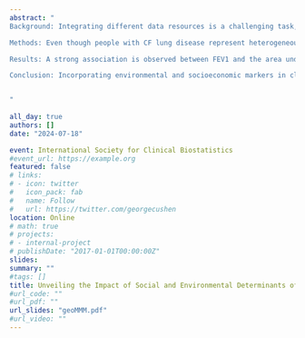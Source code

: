 ```yaml
---
abstract: "
Background: Integrating different data resources is a challenging task, but it provides a more comprehensive view of the patient information that could improve healthcare decision-making compared to relying solely on electronic health records. For example, in Cystic Fibrosis (CF), which is a genetic disorder mainly affecting the lungs, biomarkers that track lung function decline serve as important predictors for assessing disease progression and predicting hospitalization, transplantation, and mortality outcomes. It has been shown that including data sources incorporating location-specific social and environmental determinants significantly improves the accuracy of disease progression prognostication, particularly in characterizing lung function decline.

Methods: Even though people with CF lung disease represent heterogeneous socioeconomic groups from different geographic regions, lung function decline could differ in these groups. To explore these disparities in the progression of lung disease, we integrate patient registry data from the US Cystic Fibrosis Foundation with information on social and environmental health. In particular, we focus on the relation between lung function, measured as forced expiratory volume in 1 s of % predicted (FEV1) and the community deprivation index, a marker derived from six variables of the American Community Survey. Given that both outcomes are time-dependent, our methodology is built upon an extension of multivariate mixed-effects models. This approach is designed to model multiple longitudinal outcomes, incorporating varied functional forms to establish their connections. We use the area under the deprivation index curve specified at different periods in the submodel of FEV1. Examining various periods would enable us to investigate whether this relationship differs based on the duration of patients’ exposure to areas with a high deprivation index. Additionally, considering the geographical variations in both lung function decline and community deprivation, we explore this relationship within each state of the US.

Results: A strong association is observed between FEV1 and the area under the deprivation index curve across all states. The strength of this association diminishes when considering a two-year time window preceding the FEV1 measurement, as opposed to the patient’s entire medical history. Furthermore, we conducted a sensitivity analysis to explore different ways of linking these outcomes. 

Conclusion: Incorporating environmental and socioeconomic markers in clinical decision-making strategies is expected to provide more insights into the progression of the disease. 


"
 
all_day: true
authors: []
date: "2024-07-18"

event: International Society for Clinical Biostatistics
#event_url: https://example.org
featured: false
# links:
# - icon: twitter
#   icon_pack: fab
#   name: Follow
#   url: https://twitter.com/georgecushen
location: Online
# math: true
# projects:
# - internal-project
# publishDate: "2017-01-01T00:00:00Z"
slides: 
summary: "" 
#tags: []
title: Unveiling the Impact of Social and Environmental Determinants of Health on Lung Function Decline in Cystic Fibrosis through Data Integration using the US Registry
#url_code: ""
#url_pdf: ""
url_slides: "geoMMM.pdf"
#url_video: ""
---
```

